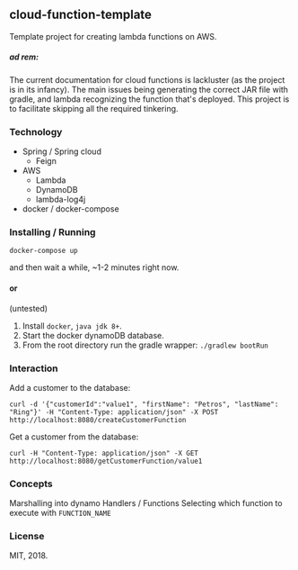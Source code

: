 cloud-function-template
---

Template project for creating lambda functions on AWS.

##### _ad rem:_
The current documentation for cloud functions is lackluster (as the project is in its infancy). The main issues being generating the correct JAR file with gradle, and lambda recognizing the function that's deployed. This project is to facilitate skipping all the required tinkering.

### Technology
* Spring / Spring cloud
    * Feign
* AWS
    * Lambda
    * DynamoDB
    * lambda-log4j
* docker / docker-compose

### Installing / Running
```
docker-compose up
```
and then wait a while, ~1-2 minutes right now.

#### or
(untested)
1) Install `docker`, `java jdk 8+`.
2) Start the docker dynamoDB database.
3) From the root directory run the gradle wrapper: `./gradlew bootRun`

### Interaction

Add a customer to the database:
```
curl -d '{"customerId":"value1", "firstName": "Petros", "lastName": "Ring"}' -H "Content-Type: application/json" -X POST http://localhost:8080/createCustomerFunction
```

Get a customer from the database:
```
curl -H "Content-Type: application/json" -X GET http://localhost:8080/getCustomerFunction/value1
```


### Concepts

Marshalling into dynamo
Handlers / Functions
Selecting which function to execute with `FUNCTION_NAME`


### License

MIT, 2018.